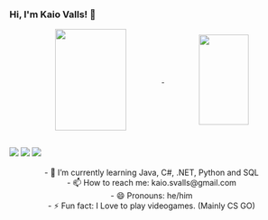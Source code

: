 ### Hi, I'm Kaio Valls! 👋





<div align="center">
  <a href="https://github.com/KaioValls">
  <img align="center" width="50%" height="180em" src="https://github-readme-stats.vercel.app/api?username=KaioValls&show_icons=true&theme=tokyonight&include_all_commits=true&count_private=true"/>
  <img align="center" width="42%" height="160em"  src="https://github-readme-stats.vercel.app/api/top-langs/?username=kaiovalls&layout=compact&theme=tokyonight&include_all_commits=true"/>
</div>

##
<div> 
  <a href="https://instagram.com/kaio_valls" target="_blank"><img src="https://img.shields.io/badge/-Instagram-%23E4405F?style=for-the-badge&logo=instagram&logoColor=white" target="_blank"></a>
  <a href = "mailto:kaio.svalls@gmail.com"><img src="https://img.shields.io/badge/-Gmail-%23333?style=for-the-badge&logo=gmail&logoColor=white" target="_blank"></a>
  <a href="https://www.linkedin.com/in/kaio-valls-124431198/" target="_blank"><img src="https://img.shields.io/badge/-LinkedIn-%230077B5?style=for-the-badge&logo=linkedin&logoColor=white" target="_blank"></a> 
 </div>
 <div align="center">
   </br>
- 🌱 I’m currently learning Java, C#, .NET, Python and SQL
  </br>
- 📫 How to reach me: kaio.svalls@gmail.com

  </br>
- 😄 Pronouns: he/him
</br>
- ⚡ Fun fact: I Love to play videogames. (Mainly CS GO)</br>
  </div>

